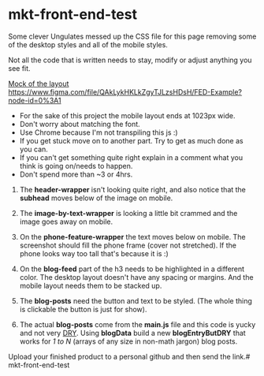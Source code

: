 # mkt-front-end-test

Some clever Ungulates messed up the CSS file for this page removing some of the desktop styles and all of the mobile styles.

Not all the code that is written needs to stay, modify or adjust anything you see fit.

[Mock of the layout](https://www.figma.com/file/QAkLykHKLkZgyTJLzsHDsH/FED-Example?node-id=0%3A1)
https://www.figma.com/file/QAkLykHKLkZgyTJLzsHDsH/FED-Example?node-id=0%3A1

* For the sake of this project the mobile layout ends at 1023px wide.
* Don't worry about matching the font.
* Use Chrome because I'm not transpiling this js :)
* If you get stuck move on to another part. Try to get as much done as you can.
* If you can't get something quite right explain in a comment what you think is going on/needs to happen.
* Don't spend more than ~3 or 4hrs.

1. The **header-wrapper** isn't looking quite right, and also notice that the **subhead** moves below of the image on mobile.

2. The **image-by-text-wrapper** is looking a little bit crammed and the image goes away on mobile.

3. On the **phone-feature-wrapper** the text moves below on mobile. The screenshot should fill the phone frame (cover not stretched). If the phone looks way too tall that's because it is :)

4. On the **blog-feed** part of the h3 needs to be highlighted in a different color. The desktop layout doesn't have any spacing or margins. And the mobile layout needs them to be stacked up.

5. The **blog-posts** need the button and text to be styled. (The whole thing is clickable the button is just for show).

6. The actual **blog-posts** come from the **main.js** file and this code is yucky and not very [DRY](https://en.wikipedia.org/wiki/Don%27t_repeat_yourself). Using **blogData** build a new **blogEntryButDRY** that works for *1 to N* (arrays of any size in non-math jargon) blog posts.


Upload your finished product to a personal github and then send the link.# mkt-front-end-test
